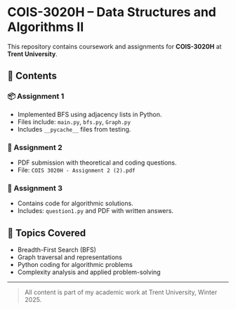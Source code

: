# COIS-3020H – Data Structures and Algorithms II

This repository contains coursework and assignments for **COIS-3020H** at **Trent University**.

## 📁 Contents

### 📦 Assignment 1
- Implemented BFS using adjacency lists in Python.
- Files include: `main.py`, `bfs.py`, `Graph.py`
- Includes `__pycache__` files from testing.

### 📄 Assignment 2
- PDF submission with theoretical and coding questions.
- File: `COIS 3020H - Assignment 2 (2).pdf`

### 🧪 Assignment 3
- Contains code for algorithmic solutions.
- Includes: `question1.py` and PDF with written answers.

## 🧠 Topics Covered
- Breadth-First Search (BFS)
- Graph traversal and representations
- Python coding for algorithmic problems
- Complexity analysis and applied problem-solving

---

> All content is part of my academic work at Trent University, Winter 2025.
